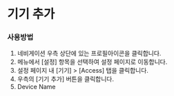 # 기기 추가

### 사용방법

1. 네비게이션 우측 상단에 있는 프로필아이콘을 클릭합니다.
2. 메뉴에서 \[설정] 항목을 선택하여 설정 페이지로 이동합니다.&#x20;
3. 설정 페이지 내 \[기기] > \[Access] 탭을 클릭합니다.&#x20;
4. 우측의 \[기기 추가] 버튼을 클릭합니다.&#x20;
5. Device Name
